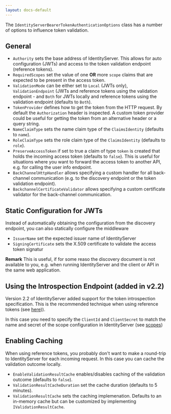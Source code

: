 ```yaml
---
layout: docs-default
---
```


The `IdentityServerBearerTokenAuthenticationOptions` class has a number of options to influence token validation.

## General

* `Authority` sets the base address of IdentityServer. This allows for auto configuration (JWTs) and access to the
    token validation endpoint (reference tokens).
* `RequiredScopes` set the value of one **OR** more `scope` claims that are expected to be present in the access token. 
* `ValidationMode` can be either set to `Local` (JWTs only), `ValidationEndpoint` (JWTs and reference tokens using the validation
    endpoint - and `Both` for JWTs locally and reference tokens using the validation endpoint (defaults to `Both`).
* `TokenProvider` defines how to get the token from the HTTP request. By default the `Authorization` header is inspected.
    A custom token provider could be useful for getting the token from an alternative header or a query string.
* `NameClaimType` sets the name claim type of the `ClaimsIdentity` (defaults to `name`).
* `RoleClaimType` sets the role claim type of the `ClaimsIdentity` (defaults to `role`).
* `PreserveAccessToken` if set to true a claim of type `token` is created that holds the incoming access token (defaults to `false`).
   This is useful for situations where you want to forward the access token to another API, e.g. for calling the user info endpoint.
* `BackChannelHttpHandler` allows specifying a custom handler for all back-channel communication 
    (e.g. to the discovery endpoint or the token validation endpoint).
* `BackchannelCertificateValidator` allows specifying a custom certificate validator for the back-channel communication.

## Static Configuration for JWTs
Instead of automatically obtaining the configuration from the discovery endpoint, you can also statically configure the middleware

* `IssuerName` set the expected issuer name of IdentityServer
* `SigningCertificate` sets the X.509 certificate to validate the access token signatur

**Remark** This is useful, if for some reaso the discovery document is not available to you, e.g. when running
IdentityServer and the client or API in the same web application.

## Using the Introspection Endpoint (added in v2.2)
Version 2.2 of IdentityServer added support for the token introspection specification. This is the recommended
technique when using reference tokens (see [here](../endpoints/introspection.html))).

In this case you need to specify the `ClientId` and `ClientSecret` to match the name and secret of the scope configuration
in IdentityServer (see [scopes](../configuration/scopesAndClaims.html))

## Enabling Caching

When using reference tokens, you probably don't want to make a round-trip to IdentityServer for each incoming request.
In this case you can cache the validation outcome locally.

* `EnableValidationResultCache` enables/disables caching of the validation outcome (defaults to `false`).
* `ValidationResultCacheDuration` set the cache duration (defaults to 5 minutes).
* `ValidationResultCache` sets the caching implemenation. Defaults to an in-memory cache but can be customized by
    implementing `IValidationResultCache`.